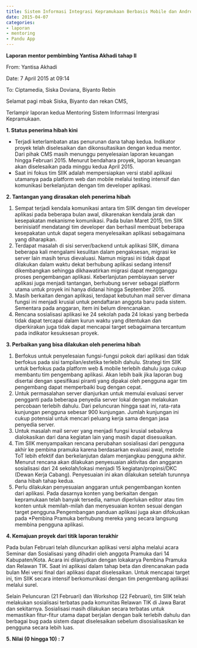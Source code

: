 ```yaml
---
title: Sistem Informasi Integrasi Kepramukaan Berbasis Mobile dan Android - Mentoring 7 April 2015
date: 2015-04-07
categories:
- laporan
- mentoring
- Pandu App
---
```


**Laporan mentor pembimbing Yantisa Akhadi tahap II**

From: Yantisa Akhadi 

Date: 7 April 2015 at 09:14 

To:	Ciptamedia, Siska Doviana, Biyanto Rebin

Selamat pagi mbak Siska, Biyanto dan rekan CMS,

Terlampir laporan kedua Mentoring Sistem Inforrmasi Intergrasi Kepramukaan.

**1. Status penerima hibah kini**

* Terjadi keterlambatan atas penurunan dana tahap kedua. Indikator proyek telah diselesaikan dan dikonsultasikan dengan kedua mentor. Dari pihak CMS masih menunggu penyelesaian laporan keuangan hingga Februari 2015. Menurut bendahara proyek, laporan keuangan akan diselesaikan pada minggu kedua April 2015.
* Saat ini fokus tim SIIK adalah mempersiapkan versi stabil aplikasi utamanya pada platform web dan mobile melalui testing intensif dan komunikasi berkelanjutan dengan tim developer aplikasi.

**2. Tantangan yang dirasakan oleh penerima hibah**

1. Sempat terjadi kendala komunikasi antara tim SIIK dengan tim developer aplikasi pada beberapa bulan awal, dikarenakan kendala jarak dan kesepakatan mekanisme komunikasi. Pada bulan Maret 2015, tim SIIK berinisiatif mendatangi tim developer dan berhasil membuat beberapa kesepakatan untuk dapat segera menyelesaikan aplikasi sebagaimana yang diharapkan.
2. Terdapat masalah di sisi server/backend untuk aplikasi SIIK, dimana beberapa kali mengalami kesulitan dalam pengaksesan, migrasi ke server lain masih terus dievaluasi. Namun migrasi ini tidak dapat dilakukan dalam waktu dekat berhubung aplikasi sedang intensif dikembangkan sehingga dikhawatirkan migrasi dapat mengganggu proses pengembangan aplikasi. Keberlanjutan pembiayaan server aplikasi juga menjadi tantangan, berhubung server sebagai platform utama untuk proyek ini hanya didanai hingga September 2015.
3. Masih berkaitan dengan aplikasi, terdapat kebutuhan mail server dimana fungsi ini menjadi krusial untuk pendaftaran anggota baru pada sistem. Sementara pada anggaran, item ini belum direncanakan.
4. Rencana sosialisasi aplikasi ke 24 sekolah pada 24 lokasi yang berbeda tidak dapat tercapai dalam kurun waktu yang ditentukan dan diperkirakan juga tidak dapat mencapai target sebagaimana tercantum pada indikator kesuksesan proyek.

**3. Perbaikan yang bisa dilakukan oleh penerima hibah**

1. Berfokus untuk penyelesaian fungsi-fungsi pokok dari aplikasi dan tidak berfokus pada sisi tampilan/estetika terlebih dahulu. Strategi tim SIIK untuk berfokus pada platform web & mobile terlebih dahulu juga cukup membantu tim pengembang aplikasi. Akan lebih baik jika laporan bug disertai dengan spesifikasi piranti yang dipakai oleh pengguna agar tim pengembang dapat memperbaiki bug dengan cepat.
2. Untuk permasalahan server dianjurkan untuk memulai evaluasi server pengganti pada beberapa penyedia server lokal dengan melakukan percobaan terlebih dahulu. Dari peluncuran hingga saat ini, rata-rata kunjungan pengguna sebesar 900 kunjungan. Jumlah kunjungan ini cukup potensial untuk mencari peluang kerja sama dengan jasa penyedia server.
3. Untuk masalah mail server yang menjadi fungsi krusial sebaiknya dialokasikan dari dana kegiatan lain yang masih dapat disesuaikan.
4. Tim SIIK menyampaikan rencana perubahan sosialisasi dari pengguna akhir ke pembina pramuka karena berdasarkan evaluasi awal, metode ToT lebih efektif dan berkelanjutan dalam menjangkau pengguna akhir. Menurut rencana akan dilakukan penyesuaian aktivitas dan anggaran sosialisasi dari 24 sekolah/lokasi menjadi 15 kegiatan/propinsi/DKC (Dewan Kerja Cabang). Penyesuaian ini akan dilakukan setelah turunnya dana hibah tahap kedua.
5. Perlu dilakukan penyesuaian anggaran untuk pengembangan konten dari aplikasi. Pada dasarnya konten yang berkaitan dengan kepramukaan telah banyak tersedia, namun diperlukan editor atau tim konten untuk memilah-milah dan menyesuaian konten sesuai dengan target pengguna.Pengembangan panduan aplikasi juga akan difokuskan pada *Pembina Pramuka berhubung mereka yang secara langsung membina pengguna aplikasi.

**4. Kemajuan proyek dari titik laporan terakhir**

Pada bulan Februari telah diluncurkan aplikasi versi alpha melalui acara Seminar dan Sosialisasi yang dihadiri oleh anggota Pramuka dari 14 Kabupaten/Kota. Acara ini dilanjutkan dengan lokakarya Pembina Pramuka dan Relawan TIK. Saat ini aplikasi dalam tahap beta dan direncanakan pada bulan Mei versi final dari aplikasi dapat diselesaikan. Untuk mencapai target ini, tim SIIK secara intensif berkomunikasi dengan tim pengembang aplikasi melalui surel.

Selain Peluncuran (21 Februari) dan Workshop (22 Februari), tim SIIK telah melakukan sosialisasi terbatas pada komunitas Relawan TIK di Jawa Barat dan sekitarnya. Sosialisasi masih dilakukan secara terbatas untuk memastikan fitur-fitur utama dapat berjalan dengan baik terlebih dahulu dan berbagai bug pada sistem dapat diselesaikan sebelum disosialisasikan ke pengguna secara lebih luas.

**5. Nilai (0 hingga 10) : 7**
